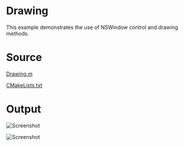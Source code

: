 # Drawing

This example demonstrates the use of NSWindow control and drawing methods.

# Source

[Drawing.m](./Drawing.m)

[CMakeLists.txt](./CMakeLists.txt)

# Output

![Screenshot](../../../docs/Pictures/Drawing.png)

![Screenshot](../../../docs/Pictures/DrawingDark.png)
